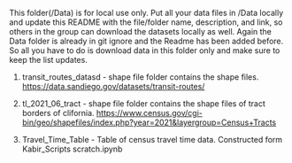 This folder(/Data) is for local use only. Put all your data files in /Data locally and update this README with the file/folder name, description, and link, so others in the group can download the datasets locally as well. 
Again the Data folder is already in git ignore and the Readme has been added before. So all you have to do is download data in this folder only and make sure to keep the list updates.


1. transit_routes_datasd -  shape file folder contains the shape files. https://data.sandiego.gov/datasets/transit-routes/

2. tl_2021_06_tract - shape file folder contains the shape files of tract borders of clifornia. https://www.census.gov/cgi-bin/geo/shapefiles/index.php?year=2021&layergroup=Census+Tracts

3. Travel_Time_Table - Table of census travel time data. Constructed form Kabir_Scripts scratch.ipynb
